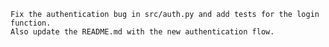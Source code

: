 
    Fix the authentication bug in src/auth.py and add tests for the login function.
    Also update the README.md with the new authentication flow.
    